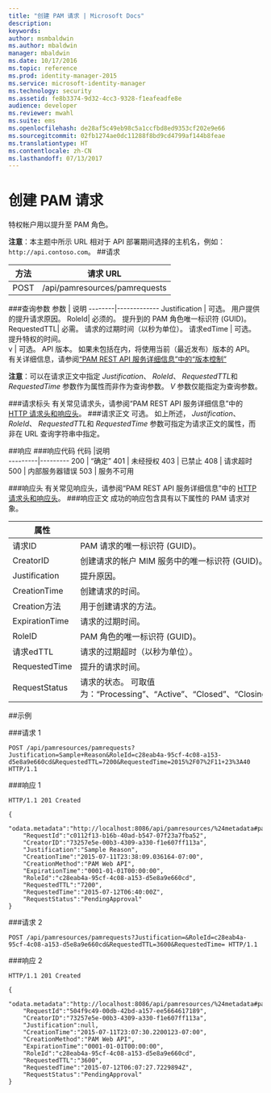 ```yaml
---
title: "创建 PAM 请求 | Microsoft Docs"
description: 
keywords: 
author: msmbaldwin
ms.author: mbaldwin
manager: mbaldwin
ms.date: 10/17/2016
ms.topic: reference
ms.prod: identity-manager-2015
ms.service: microsoft-identity-manager
ms.technology: security
ms.assetid: fe8b3374-9d32-4cc3-9328-f1eafeadfe8e
audience: developer
ms.reviewer: mwahl
ms.suite: ems
ms.openlocfilehash: de28af5c49eb98c5a1ccfbd8ed9353cf202e9e66
ms.sourcegitcommit: 02fb1274ae0dc11288f8bd9cd4799af144b8feae
ms.translationtype: HT
ms.contentlocale: zh-CN
ms.lasthandoff: 07/13/2017
---
```

# <a name="create-pam-request"></a>创建 PAM 请求
特权帐户用以提升至 PAM 角色。

**注意**：本主题中所示 URL 相对于 API 部署期间选择的主机名，例如： `http://api.contoso.com`。
##<a name="request"></a>请求


方法  |请求 URL  
---------|---------
POST     |/api/pamresources/pamrequests

###<a name="query-parameters"></a>查询参数
参数 | 说明
--------|-------------
Justification | 可选。 用户提供的提升请求原因。
RoleId| 必须的。 提升到的 PAM 角色唯一标识符 (GUID)。
RequestedTTL| 必需。 请求的过期时间（以秒为单位）。
请求edTime | 可选。 提升特权的时间。  
v | 可选。 API 版本。 如果未包括在内，将使用当前（最近发布）版本的 API。 有关详细信息，请参阅[“PAM REST API 服务详细信息”中的“版本控制”](privileged-access-management-rest-api-service-details.md#versioning)

**注意**：可以在请求正文中指定 *Justification*、 *RoleId*、 *RequestedTTL*和 *RequestedTime* 参数作为属性而非作为查询参数。 *V* 参数仅能指定为查询参数。

###<a name="request-headers"></a>请求标头
有关常见请求头，请参阅“PAM REST API 服务详细信息”中的 [HTTP 请求头和响应头](privileged-access-management-rest-api-service-details.md#http-request-and-response-headers)。
###<a name="request-body"></a>请求正文
可选。 如上所述， *Justification*、 *RoleId*、 *RequestedTTL*和 *RequestedTime* 参数可指定为请求正文的属性，而非在 URL 查询字符串中指定。

##<a name="response"></a>响应
###<a name="response-codes"></a>响应代码
代码  |说明  
---------|---------
200 | “确定”
401 | 未经授权
403 | 已禁止
408 | 请求超时   
500 | 内部服务器错误
503 | 服务不可用

###<a name="response-headers"></a>响应头
有关常见响应头，请参阅“PAM REST API 服务详细信息”中的 [HTTP 请求头和响应头](privileged-access-management-rest-api-service-details.md#http-request-and-response-headers)。
###<a name="response-body"></a>响应正文
成功的响应包含具有以下属性的 PAM 请求对象。

属性 | 说明
--------|-------------
请求ID | PAM 请求的唯一标识符 (GUID)。
CreatorID | 创建请求的帐户 MIM 服务中的唯一标识符 (GUID)。
Justification | 提升原因。
CreationTime | 创建请求的时间。
Creation方法 | 用于创建请求的方法。
ExpirationTime | 请求的过期时间。
RoleID| PAM 角色的唯一标识符 (GUID)。
请求edTTL | 请求的过期超时（以秒为单位）。
RequestedTime | 提升的请求时间。
RequestStatus | 请求的状态。 可取值为：“Processing”、“Active”、“Closed”、“Closing”、“Expired”、“PendingApproval”、“PendingMFA”和“Rejected”。

##<a name="example"></a>示例

###<a name="request-1"></a>请求 1
```
POST /api/pamresources/pamrequests?Justification=Sample+Reason&RoleId=c28eab4a-95cf-4c08-a153-d5e8a9e660cd&RequestedTTL=7200&RequestedTime=2015%2F07%2F11+23%3A40 HTTP/1.1
```
###<a name="response-1"></a>响应 1
```
HTTP/1.1 201 Created

{  
    "odata.metadata":"http://localhost:8086/api/pamresources/%24metadata#pamrequests/@Element",
    "RequestId":"c0112f13-b16b-40ad-b547-07f23a7fba52",
    "CreatorID":"73257e5e-00b3-4309-a330-f1e607ff113a",
    "Justification":"Sample Reason",
    "CreationTime":"2015-07-11T23:38:09.036164-07:00",
    "CreationMethod":"PAM Web API",
    "ExpirationTime":"0001-01-01T00:00:00",
    "RoleId":"c28eab4a-95cf-4c08-a153-d5e8a9e660cd",
    "RequestedTTL":"7200",
    "RequestedTime":"2015-07-12T06:40:00Z",
    "RequestStatus":"PendingApproval"
}
```       

###<a name="request-2"></a>请求 2
```
POST /api/pamresources/pamrequests?Justification=&RoleId=c28eab4a-95cf-4c08-a153-d5e8a9e660cd&RequestedTTL=3600&RequestedTime= HTTP/1.1
```
###<a name="response-2"></a>响应 2
```
HTTP/1.1 201 Created

{
    "odata.metadata":"http://localhost:8086/api/pamresources/%24metadata#pamrequests/@Element",
    "RequestId":"504f9c49-00db-42bd-a157-ee5664617189",
    "CreatorID":"73257e5e-00b3-4309-a330-f1e607ff113a",
    "Justification":null,
    "CreationTime":"2015-07-11T23:07:30.2200123-07:00",
    "CreationMethod":"PAM Web API",
    "ExpirationTime":"0001-01-01T00:00:00",
    "RoleId":"c28eab4a-95cf-4c08-a153-d5e8a9e660cd",
    "RequestedTTL":"3600",
    "RequestedTime":"2015-07-12T06:07:27.7229894Z",
    "RequestStatus":"PendingApproval"
}
```       
